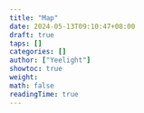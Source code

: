 ```yaml
---
title: "Map"
date: 2024-05-13T09:10:47+08:00
draft: true
taps: []
categories: []
author: ["Yeelight"]
showtoc: true
weight:
math: false
readingTime: true
---
```

